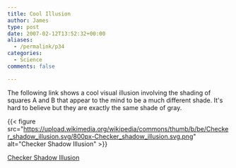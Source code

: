 ```yaml
---
title: Cool Illusion
author: James
type: post
date: 2007-02-12T13:52:32+00:00
aliases:
  - /permalink/p34
categories:
  - Science
comments: false

---
```

The following link shows a cool visual illusion involving the shading of squares A and B that appear to the mind to be a much different shade. It's hard to believe but they are exactly the same shade of gray.

{{< figure src="https://upload.wikimedia.org/wikipedia/commons/thumb/b/be/Checker_shadow_illusion.svg/800px-Checker_shadow_illusion.svg.png" alt="Checker Shadow Illusion" >}}


[Checker Shadow Illusion](https://en.wikipedia.org/wiki/Checker_shadow_illusion)